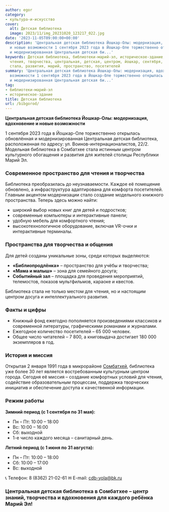 ```yaml
---
author: egor
category:
- культура-и-искусство
cover:
  alt: Детская библиотека
  image: 2023/11/img_20231020_123217_022.jpg
date: '2023-11-05T09:00:00+00:00'
description: 'Центральная детская библиотека Йошкар-Олы: модернизация, вдохновение
  и новые возможности 1 сентября 2023 года в Йошкар-Оле торжественно открылась обновлённая
  и модернизированная Центральная детская би...'
keywords: Детская библиотека, библиотеки-марий-эл, историческое-здание, библиотека,
  чтения, творчества, центральная, детская, центром, йошкар, сентября, года, сомбатхее,
  стала, развития, марий, пространство, посетителей
summary: 'Центральная детская библиотека Йошкар-Олы: модернизация, вдохновение и новые
  возможности 1 сентября 2023 года в Йошкар-Оле торжественно открылась обновлённая
  и модернизированная Центральная детская би...'
tag:
- библиотеки-марий-эл
- историческое-здание
title: Детская библиотека
url: /bibgorod/
---
```


**Центральная детская библиотека Йошкар-Олы: модернизация, вдохновение и новые возможности**

1 сентября 2023 года в Йошкар-Оле торжественно открылась обновлённая и модернизированная Центральная детская библиотека, расположенная по адресу: ул. Воинов-интернационалистов, 22/2. Модельная библиотека в Сомбатхее стала истинным центром культурного обогащения и развития для жителей столицы Республики Марий Эл.

### Современное пространство для чтения и творчества

Библиотека преобразилась до неузнаваемости. Каждое её помещение обновлено, а инфраструктура адаптирована для комфорта посетителей. Главным акцентом модернизации стало создание модельного книжного пространства. Теперь здесь можно найти:

- широкий выбор новых книг для детей и подростков;
- современные компьютеры и интерактивные панели;
- удобную мебель для комфортного чтения;
- высокотехнологичное оборудование, включая VR-очки и интерактивные терминалы.

### Пространства для творчества и общения

Для детей созданы уникальные зоны, среди которых выделяются:

- **«Библиопродлёнка»** – пространство для учёбы и творчества;
- **«Мама и малыш»** – зона для семейного досуга;
- **Событийный зал** – площадка для проведения мероприятий, телемостов, показов мультфильмов, караоке и квестов.

Библиотека стала не только местом для чтения, но и настоящим центром досуга и интеллектуального развития.

### Факты и цифры

- Книжный фонд ежегодно пополняется произведениями классиков и современной литературы, графическими романами и журналами.
- Ежегодное количество посетителей – 65 000 человек.
- Общее число читателей – 7 800, а книговыдача достигает 180 000 экземпляров в год.

### История и миссия

Открытая 2 января 1991 года в микрорайоне [Сомбатхей](/sombathej/), библиотека уже более 30 лет является востребованным культурным центром города. Сегодня её миссия – создание комфортных условий для чтения, содействие образовательным процессам, поддержка творческих инициатив и обеспечение доступа к качественной информации.

### Режим работы

 **Зимний период (с 1 сентября по 31 мая):**

- Пн – Пт: 10:00 – 18:00
- Вс: 10:00 – 16:00
- Сб: выходной
- 1-е число каждого месяца – санитарный день.

**Летний период (с 1 июня по 31 августа):**

- Пн – Пт: 10:00 – 18:00
- Сб: 10:00 – 17:00
- Вс: выходной

📞 Телефон: 8 (8362) 21-02-61
✉ E-mail: [cdb-yola@bk.ru](mailto:cdb-yola@bk.ru)

### Центральная детская библиотека в Сомбатхее – центр знаний, творчества и вдохновения для каждого ребёнка Марий Эл!